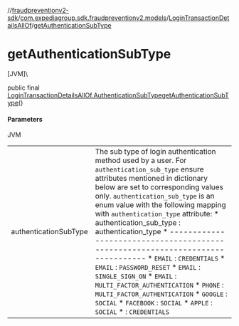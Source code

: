 //[fraudpreventionv2-sdk](../../../index.md)/[com.expediagroup.sdk.fraudpreventionv2.models](../index.md)/[LoginTransactionDetailsAllOf](index.md)/[getAuthenticationSubType](get-authentication-sub-type.md)

# getAuthenticationSubType

[JVM]\

public final [LoginTransactionDetailsAllOf.AuthenticationSubType](-authentication-sub-type/index.md)[getAuthenticationSubType](get-authentication-sub-type.md)()

#### Parameters

JVM

| | |
|---|---|
| authenticationSubType | The sub type of login authentication method used by a user. For `authentication_sub_type` ensure attributes mentioned in dictionary below are set to corresponding values only. `authentication_sub_type` is an enum value with the following mapping with `authentication_type` attribute: *       authentication_sub_type   :     authentication_type * ------------------------------------------------------------------------------- * `EMAIL`                               : `CREDENTIALS` * `EMAIL`                               : `PASSWORD_RESET` * `EMAIL`                               : `SINGLE_SIGN_ON` * `EMAIL`                               : `MULTI_FACTOR_AUTHENTICATION` * `PHONE`                               : `MULTI_FACTOR_AUTHENTICATION` * `GOOGLE`                              : `SOCIAL` * `FACEBOOK`                            : `SOCIAL` * `APPLE`                               : `SOCIAL` *                                       : `CREDENTIALS` |
